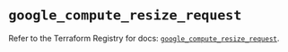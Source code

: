 # `google_compute_resize_request`

Refer to the Terraform Registry for docs: [`google_compute_resize_request`](https://registry.terraform.io/providers/hashicorp/google/6.18.0/docs/resources/compute_resize_request).
